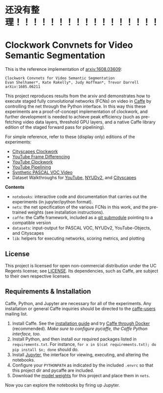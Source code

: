 # 还没有整理！！！！！！！！！！！！！！！！！

# Clockwork Convnets for Video Semantic Segmentation

This is the reference implementation of [arxiv:1608.03609](https://arxiv.org/abs/1608.03609):

    Clockwork Convnets for Video Semantic Segmentation
    Evan Shelhamer*, Kate Rakelly*, Judy Hoffman*, Trevor Darrell
    arXiv:1605.06211

This project reproduces results from the arxiv and demonstrates how to execute staged fully convolutional networks (FCNs) on video in [Caffe](https://github.com/BVLC/caffe) by controlling the net through the Python interface.
In this way this these experiments are a proof-of-concept implementation of clockwork, and further development is needed to achieve peak efficiency (such as pre-fetching video data layers, threshold GPU layers, and a native Caffe library edition of the staged forward pass for pipelining).

For simple reference, refer to these (display only) editions of the experiments:

- [Cityscapes Clockwork](http://nbviewer.jupyter.org/github/shelhamer/clockwork-fcn/blob/master/notebooks/cityscapes-clockwork-exp.ipynb)
- [YouTube Frame Differencing](http://nbviewer.jupyter.org/github/shelhamer/clockwork-fcn/blob/master/notebooks/youtube-differences.ipynb)
- [YouTube Clockwork](http://nbviewer.jupyter.org/github/shelhamer/clockwork-fcn/blob/master/notebooks/youtube-clockwork-exp.ipynb)
- [YouTube Pipelining](http://nbviewer.jupyter.org/github/shelhamer/clockwork-fcn/blob/master/notebooks/youtube-pipeline-exp.ipynb)
- [Synthetic PASCAL VOC Video](http://nbviewer.jupyter.org/github/shelhamer/clockwork-fcn/blob/master/notebooks/pascal-translate-exp.ipynb)
- Dataset Walkthroughs for [YouTube](http://nbviewer.jupyter.org/github/shelhamer/clockwork-fcn/blob/master/notebooks/data-youtube.ipynb), 
[NYUDv2](http://nbviewer.jupyter.org/github/shelhamer/clockwork-fcn/blob/master/notebooks/data-nyud.ipynb), 
and [Cityscapes](http://nbviewer.jupyter.org/github/shelhamer/clockwork-fcn/blob/master/notebooks/data-cityscapes.ipynb)

**Contents**

- `notebooks`: interactive code and documentation that carries out the experiments (in jupyter/ipython format).
- `nets`: the net specification of the various FCNs in this work, and the pre-trained weights (see installation instructions).
- `caffe`: the Caffe framework, included as a [git submodule](https://git-scm.com/book/en/v2/Git-Tools-Submodules) pointing to a compatible version
- `datasets`: input-output for PASCAL VOC, NYUDv2, YouTube-Objects, and Cityscapes
- `lib`: helpers for executing networks, scoring metrics, and plotting

## License

This project is licensed for open non-commercial distribution under the UC Regents license; see [LICENSE](./LICENSE).
Its dependencies, such as Caffe, are subject to their own respective licenses.

## Requirements & Installation

Caffe, Python, and Jupyter are necessary for all of the experiments.
Any installation or general Caffe inquiries should be directed to the [caffe-users](mailto:caffe-users@googlegroups.com) mailing list.

1. Install Caffe. See the [installation guide](http://caffe.berkeleyvision.org/installation.html) and try
 [Caffe through Docker](https://github.com/BVLC/caffe/tree/master/docker) (recommended).
*Make sure to configure pycaffe, the Caffe Python interface, too.*
2. Install Python, and then install our required packages listed in  `requirements.txt`.
For instance, `for x in $(cat requirements.txt); do pip install $x; done` should do.
3. Install [Jupyter](http://jupyter.org/), the interface for viewing, executing, and altering the notebooks.
4. Configure your `PYTHONPATH` as indicated by the included `.envrc` so that this project dir and pycaffe are included.
5. Download the [model weights](http://dl.caffe.berkeleyvision.org/clockwork-nets.tar.gz) for this project and place them in `nets`.

Now you can explore the notebooks by firing up Jupyter.

